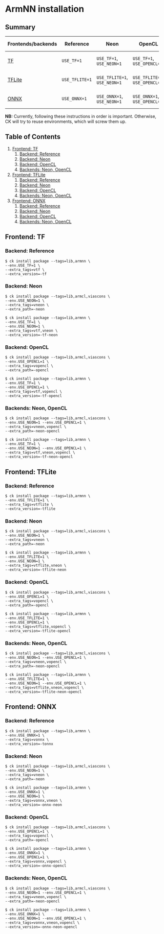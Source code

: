 # ArmNN installation

## Summary

Frontends/backends                            | Reference      | Neon                         | OpenCL                         | Neon, OpenCL                                 |
-|-|-|-|-|
[TF](https://www.tensorflow.org/)             | `USE_TF=1`     | `USE_TF=1`,     `USE_NEON=1` | `USE_TF=1`,     `USE_OPENCL=1` | `USE_TF=1`,     `USE_NEON=1`, `USE_OPENCL=1` |
[TFLite](https://www.tensorflow.org/lite)    | `USE_TFLITE=1` | `USE_TFLITE=1`, `USE_NEON=1` | `USE_TFLITE=1`, `USE_OPENCL=1` | `USE_TFLITE=1`, `USE_NEON=1`, `USE_OPENCL=1` |
[ONNX](https://onnx.ai/)                      | `USE_ONNX=1`   | `USE_ONNX=1`,   `USE_NEON=1` | `USE_ONNX=1`,   `USE_OPENCL=1` | `USE_ONNX=1`,   `USE_NEON=1`, `USE_OPENCL=1` |

**NB:** Currently, following these instructions in order is important. Otherwise, CK will try to reuse environments, which will screw them up.

## Table of Contents

1. [Frontend: TF](#tf)
    1. [Backend: Reference](#tf_ref)
    1. [Backend: Neon](#tf_neon)
    1. [Backend: OpenCL](#tf_opencl)
    1. [Backends: Neon, OpenCL](#tf_neon_opencl)
1. [Frontend: TFLite](#tflite)
    1. [Backend: Reference](#tflite_ref)
    1. [Backend: Neon](#tflite_neon)
    1. [Backend: OpenCL](#tflite_opencl)
    1. [Backends: Neon, OpenCL](#tflite_neon_opencl)
1. [Frontend: ONNX](#onnx)
    1. [Backend: Reference](#onnx_ref)
    1. [Backend: Neon](#onnx_neon)
    1. [Backend: OpenCL](#onnx_opencl)
    1. [Backends: Neon, OpenCL](#onnx_neon_opencl)


<a name="tf"></a>
## Frontend: TF

<a name="tf_ref"></a>
### Backend: Reference
```
$ ck install package --tags=lib,armnn \
--env.USE_TF=1 \
--extra_tags=vtf \
--extra_version=-tf
```

<a name="tf_neon"></a>
### Backend: Neon
```
$ ck install package --tags=lib,armcl,viascons \
--env.USE_NEON=1 \
--extra_tags=vneon \
--extra_path=-neon

$ ck install package --tags=lib,armnn \
--env.USE_TF=1 \
--env.USE_NEON=1 \
--extra_tags=vtf,vneon \
--extra_version=-tf-neon
```

<a name="tf_opencl"></a>
### Backend: OpenCL
```
$ ck install package --tags=lib,armcl,viascons \
--env.USE_OPENCL=1 \
--extra_tags=vopencl \
--extra_path=-opencl

$ ck install package --tags=lib,armnn \
--env.USE_TF=1 \
--env.USE_OPENCL=1 \
--extra_tags=vtf,vopencl \
--extra_version=-tf-opencl
```

<a name="tf_neon_opencl"></a>
### Backends: Neon, OpenCL
```
$ ck install package --tags=lib,armcl,viascons \
--env.USE_NEON=1 --env.USE_OPENCL=1 \
--extra_tags=vneon,vopencl \
--extra_path=-neon-opencl

$ ck install package --tags=lib,armnn \
--env.USE_TF=1 \
--env.USE_NEON=1 --env.USE_OPENCL=1 \
--extra_tags=vtf,vneon,vopencl \
--extra_version=-tf-neon-opencl
```


<a name="tflite"></a>
## Frontend: TFLite

<a name="tflite_ref"></a>
### Backend: Reference
```
$ ck install package --tags=lib,armnn \
--env.USE_TFLITE=1 \
--extra_tags=vtflite \
--extra_version=-tflite
```

<a name="tflite_neon"></a>
### Backend: Neon
```
$ ck install package --tags=lib,armcl,viascons \
--env.USE_NEON=1 \
--extra_tags=vneon \
--extra_path=-neon

$ ck install package --tags=lib,armnn \
--env.USE_TFLITE=1 \
--env.USE_NEON=1 \
--extra_tags=vtflite,vneon \
--extra_version=-tflite-neon
```

<a name="tflite_opencl"></a>
### Backend: OpenCL
```
$ ck install package --tags=lib,armcl,viascons \
--env.USE_OPENCL=1 \
--extra_tags=vopencl \
--extra_path=-opencl

$ ck install package --tags=lib,armnn \
--env.USE_TFLITE=1 \
--env.USE_OPENCL=1 \
--extra_tags=vtflite,vopencl \
--extra_version=-tflite-opencl
```

<a name="tflite_neon_opencl"></a>
### Backends: Neon, OpenCL
```
$ ck install package --tags=lib,armcl,viascons \
--env.USE_NEON=1 --env.USE_OPENCL=1 \
--extra_tags=vneon,vopencl \
--extra_path=-neon-opencl

$ ck install package --tags=lib,armnn \
--env.USE_TFLITE=1 \
--env.USE_NEON=1 --env.USE_OPENCL=1 \
--extra_tags=vtflite,vneon,vopencl \
--extra_version=-tflite-neon-opencl
```


<a name="onnx"></a>
## Frontend: ONNX

<a name="onnx_ref"></a>
### Backend: Reference
```
$ ck install package --tags=lib,armnn \
--env.USE_ONNX=1 \
--extra_tags=vonnx \
--extra_version=-tonnx
```

<a name="onnx_neon"></a>
### Backend: Neon
```
$ ck install package --tags=lib,armcl,viascons \
--env.USE_NEON=1 \
--extra_tags=vneon \
--extra_path=-neon

$ ck install package --tags=lib,armnn \
--env.USE_ONNX=1 \
--env.USE_NEON=1 \
--extra_tags=vonnx,vneon \
--extra_version=-onnx-neon
```

<a name="onnx_opencl"></a>
### Backend: OpenCL
```
$ ck install package --tags=lib,armcl,viascons \
--env.USE_OPENCL=1 \
--extra_tags=vopencl \
--extra_path=-opencl

$ ck install package --tags=lib,armnn \
--env.USE_ONNX=1 \
--env.USE_OPENCL=1 \
--extra_tags=vonnx,vopencl \
--extra_version=-onnx-opencl
```

<a name="onnx_neon_opencl"></a>
### Backends: Neon, OpenCL
```
$ ck install package --tags=lib,armcl,viascons \
--env.USE_NEON=1 --env.USE_OPENCL=1 \
--extra_tags=vneon,vopencl \
--extra_path=-neon-opencl

$ ck install package --tags=lib,armnn \
--env.USE_ONNX=1 \
--env.USE_NEON=1 --env.USE_OPENCL=1 \
--extra_tags=vonnx,vneon,vopencl \
--extra_version=-onnx-neon-opencl
```

